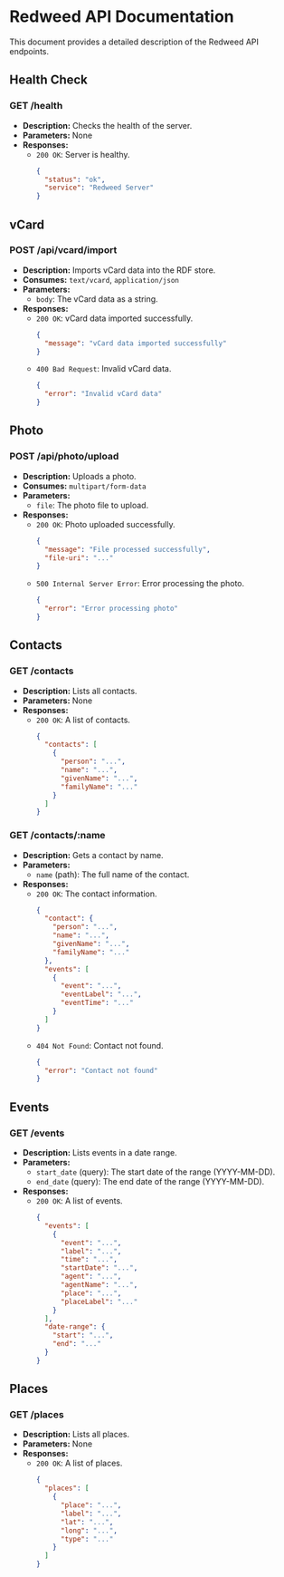 # Redweed API Documentation

This document provides a detailed description of the Redweed API endpoints.

## Health Check

### GET /health

*   **Description:** Checks the health of the server.
*   **Parameters:** None
*   **Responses:**
    *   `200 OK`: Server is healthy.
        ```json
        {
          "status": "ok",
          "service": "Redweed Server"
        }
        ```

## vCard

### POST /api/vcard/import

*   **Description:** Imports vCard data into the RDF store.
*   **Consumes:** `text/vcard`, `application/json`
*   **Parameters:**
    *   `body`: The vCard data as a string.
*   **Responses:**
    *   `200 OK`: vCard data imported successfully.
        ```json
        {
          "message": "vCard data imported successfully"
        }
        ```
    *   `400 Bad Request`: Invalid vCard data.
        ```json
        {
          "error": "Invalid vCard data"
        }
        ```

## Photo

### POST /api/photo/upload

*   **Description:** Uploads a photo.
*   **Consumes:** `multipart/form-data`
*   **Parameters:**
    *   `file`: The photo file to upload.
*   **Responses:**
    *   `200 OK`: Photo uploaded successfully.
        ```json
        {
          "message": "File processed successfully",
          "file-uri": "..."
        }
        ```
    *   `500 Internal Server Error`: Error processing the photo.
        ```json
        {
          "error": "Error processing photo"
        }
        ```

## Contacts

### GET /contacts

*   **Description:** Lists all contacts.
*   **Parameters:** None
*   **Responses:**
    *   `200 OK`: A list of contacts.
        ```json
        {
          "contacts": [
            {
              "person": "...",
              "name": "...",
              "givenName": "...",
              "familyName": "..."
            }
          ]
        }
        ```

### GET /contacts/:name

*   **Description:** Gets a contact by name.
*   **Parameters:**
    *   `name` (path): The full name of the contact.
*   **Responses:**
    *   `200 OK`: The contact information.
        ```json
        {
          "contact": {
            "person": "...",
            "name": "...",
            "givenName": "...",
            "familyName": "..."
          },
          "events": [
            {
              "event": "...",
              "eventLabel": "...",
              "eventTime": "..."
            }
          ]
        }
        ```
    *   `404 Not Found`: Contact not found.
        ```json
        {
          "error": "Contact not found"
        }
        ```

## Events

### GET /events

*   **Description:** Lists events in a date range.
*   **Parameters:**
    *   `start_date` (query): The start date of the range (YYYY-MM-DD).
    *   `end_date` (query): The end date of the range (YYYY-MM-DD).
*   **Responses:**
    *   `200 OK`: A list of events.
        ```json
        {
          "events": [
            {
              "event": "...",
              "label": "...",
              "time": "...",
              "startDate": "...",
              "agent": "...",
              "agentName": "...",
              "place": "...",
              "placeLabel": "..."
            }
          ],
          "date-range": {
            "start": "...",
            "end": "..."
          }
        }
        ```

## Places

### GET /places

*   **Description:** Lists all places.
*   **Parameters:** None
*   **Responses:**
    *   `200 OK`: A list of places.
        ```json
        {
          "places": [
            {
              "place": "...",
              "label": "...",
              "lat": "...",
              "long": "...",
              "type": "..."
            }
          ]
        }
        ```
